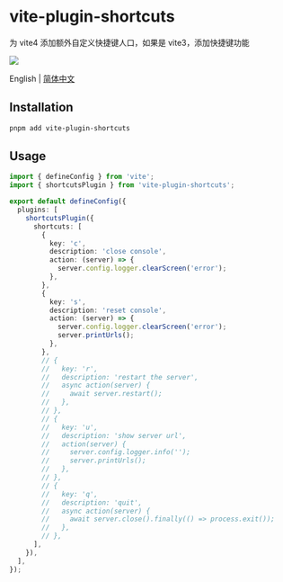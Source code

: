 # vite-plugin-shortcuts

为 vite4 添加额外自定义快捷键人口，如果是 vite3，添加快捷键功能

<p>
  <a href="https://www.npmjs.org/package/vite-plugin-shortcuts">
  <img src="https://img.shields.io/npm/v/vite-plugin-shortcuts.svg">
  </a>
  <br>
</p>

English | [简体中文](./README.md)

## Installation

```sh
pnpm add vite-plugin-shortcuts
```

## Usage

```ts
import { defineConfig } from 'vite';
import { shortcutsPlugin } from 'vite-plugin-shortcuts';

export default defineConfig({
  plugins: [
    shortcutsPlugin({
      shortcuts: [
        {
          key: 'c',
          description: 'close console',
          action: (server) => {
            server.config.logger.clearScreen('error');
          },
        },
        {
          key: 's',
          description: 'reset console',
          action: (server) => {
            server.config.logger.clearScreen('error');
            server.printUrls();
          },
        },
        // {
        //   key: 'r',
        //   description: 'restart the server',
        //   async action(server) {
        //     await server.restart();
        //   },
        // },
        // {
        //   key: 'u',
        //   description: 'show server url',
        //   action(server) {
        //     server.config.logger.info('');
        //     server.printUrls();
        //   },
        // },
        // {
        //   key: 'q',
        //   description: 'quit',
        //   async action(server) {
        //     await server.close().finally(() => process.exit());
        //   },
        // },
      ],
    }),
  ],
});
```
